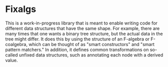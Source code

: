 # Fixalgs

This is a work-in-progress library that is meant to enable writing code
for different data structures that have the same shape. For example,
there are many times that one wants a binary tree structure, but the
actual data in the tree might differ. It does this by using the structure
of an F-algebra or F-coalgebra, which can be thought of as "smart constructors"
and "smart pattern matchers." In addition, it defines common transformations
on so-called unfixed data structures, such as annotating each node with a
derived value.
